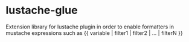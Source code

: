 # lustache-glue
Extension library for lustache plugin in order to enable formatters in mustache expressions such as {{ variable | filter1 | filter2 | ... | filterN }}